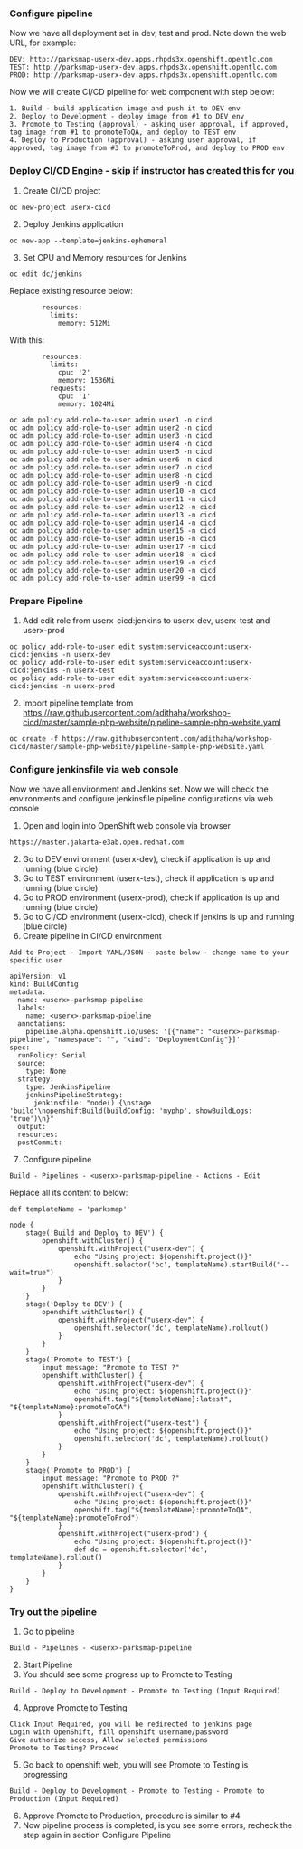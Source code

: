 ### Configure pipeline 

Now we have all deployment set in dev, test and prod. Note down the web URL, for example:
```
DEV: http://parksmap-userx-dev.apps.rhpds3x.openshift.opentlc.com
TEST: http://parksmap-userx-dev.apps.rhpds3x.openshift.opentlc.com
PROD: http://parksmap-userx-dev.apps.rhpds3x.openshift.opentlc.com
```
Now we will create CI/CD pipeline for web component with step below:
```
1. Build - build application image and push it to DEV env
2. Deploy to Development - deploy image from #1 to DEV env
3. Promote to Testing (approval) - asking user approval, if approved, tag image from #1 to promoteToQA, and deploy to TEST env
4. Deploy to Production (approval) - asking user approval, if approved, tag image from #3 to promoteToProd, and deploy to PROD env
```

### Deploy CI/CD Engine - skip if instructor has created this for you ###

1. Create CI/CD project
```
oc new-project userx-cicd  
```
2. Deploy Jenkins application
```
oc new-app --template=jenkins-ephemeral
```
3. Set CPU and Memory resources for Jenkins 
```
oc edit dc/jenkins
```
Replace existing resource below:
```
        resources:
          limits:
            memory: 512Mi
```          
With this:       
```
        resources:
          limits:
            cpu: '2'
            memory: 1536Mi
          requests:
            cpu: '1'
            memory: 1024Mi      
```
```
oc adm policy add-role-to-user admin user1 -n cicd
oc adm policy add-role-to-user admin user2 -n cicd
oc adm policy add-role-to-user admin user3 -n cicd
oc adm policy add-role-to-user admin user4 -n cicd
oc adm policy add-role-to-user admin user5 -n cicd
oc adm policy add-role-to-user admin user6 -n cicd
oc adm policy add-role-to-user admin user7 -n cicd
oc adm policy add-role-to-user admin user8 -n cicd
oc adm policy add-role-to-user admin user9 -n cicd
oc adm policy add-role-to-user admin user10 -n cicd
oc adm policy add-role-to-user admin user11 -n cicd
oc adm policy add-role-to-user admin user12 -n cicd
oc adm policy add-role-to-user admin user13 -n cicd
oc adm policy add-role-to-user admin user14 -n cicd
oc adm policy add-role-to-user admin user15 -n cicd
oc adm policy add-role-to-user admin user16 -n cicd
oc adm policy add-role-to-user admin user17 -n cicd
oc adm policy add-role-to-user admin user18 -n cicd
oc adm policy add-role-to-user admin user19 -n cicd
oc adm policy add-role-to-user admin user20 -n cicd
oc adm policy add-role-to-user admin user99 -n cicd
```
### Prepare Pipeline ###

1. Add edit role from userx-cicd:jenkins to userx-dev, userx-test and userx-prod
```
oc policy add-role-to-user edit system:serviceaccount:userx-cicd:jenkins -n userx-dev  
oc policy add-role-to-user edit system:serviceaccount:userx-cicd:jenkins -n userx-test    
oc policy add-role-to-user edit system:serviceaccount:userx-cicd:jenkins -n userx-prod  
```
2. Import pipeline template from https://raw.githubusercontent.com/adithaha/workshop-cicd/master/sample-php-website/pipeline-sample-php-website.yaml
```
oc create -f https://raw.githubusercontent.com/adithaha/workshop-cicd/master/sample-php-website/pipeline-sample-php-website.yaml
```
### Configure jenkinsfile via web console

Now we have all environment and Jenkins set. Now we will check the environments and configure jenkinsfile pipeline configurations via web console

1. Open and login into OpenShift web console via browser
```
https://master.jakarta-e3ab.open.redhat.com
```
2. Go to DEV environment (userx-dev), check if application is up and running (blue circle)
3. Go to TEST environment (userx-test), check if application is up and running (blue circle)
4. Go to PROD environment (userx-prod), check if application is up and running (blue circle)
5. Go to CI/CD environment (userx-cicd), check if jenkins is up and running (blue circle)
6. Create pipeline in CI/CD environment
```
Add to Project - Import YAML/JSON - paste below - change name to your specific user
```
```
apiVersion: v1
kind: BuildConfig
metadata:
  name: <userx>-parksmap-pipeline
  labels:
    name: <userx>-parksmap-pipeline
  annotations:
    pipeline.alpha.openshift.io/uses: '[{"name": "<userx>-parksmap-pipeline", "namespace": "", "kind": "DeploymentConfig"}]'
spec:
  runPolicy: Serial
  source:
    type: None
  strategy:
    type: JenkinsPipeline
    jenkinsPipelineStrategy:
      jenkinsfile: "node() {\nstage 'build'\nopenshiftBuild(buildConfig: 'myphp', showBuildLogs: 'true')\n}"
  output:
  resources:
  postCommit:
```
7. Configure pipeline
```
Build - Pipelines - <userx>-parksmap-pipeline - Actions - Edit
```
Replace all its content to below:
```
def templateName = 'parksmap'

node {
    stage('Build and Deploy to DEV') {
        openshift.withCluster() {
            openshift.withProject("userx-dev") {
                echo "Using project: ${openshift.project()}"
	            openshift.selector('bc', templateName).startBuild("--wait=true")
            }
        }
    }
    stage('Deploy to DEV') {
        openshift.withCluster() {
            openshift.withProject("userx-dev") {
                openshift.selector('dc', templateName).rollout()
            }
        }
    }
    stage('Promote to TEST') {
        input message: "Promote to TEST ?"
        openshift.withCluster() {
            openshift.withProject("userx-dev") {
                echo "Using project: ${openshift.project()}"
	            openshift.tag("${templateName}:latest", "${templateName}:promoteToQA") 
            }
            openshift.withProject("userx-test") {
                echo "Using project: ${openshift.project()}"
	            openshift.selector('dc', templateName).rollout()
            }
        }
    }
    stage('Promote to PROD') {
        input message: "Promote to PROD ?"
        openshift.withCluster() {
            openshift.withProject("userx-dev") {
                echo "Using project: ${openshift.project()}"
	            openshift.tag("${templateName}:promoteToQA", "${templateName}:promoteToProd") 
            }
            openshift.withProject("userx-prod") {
                echo "Using project: ${openshift.project()}"
	            def dc = openshift.selector('dc', templateName).rollout()
            }
        }
    }
}
```

### Try out the pipeline

1. Go to pipeline
```
Build - Pipelines - <userx>-parksmap-pipeline
```
2. Start Pipeline
3. You should see some progress up to Promote to Testing
```
Build - Deploy to Development - Promote to Testing (Input Required)
```
4. Approve Promote to Testing
```
Click Input Required, you will be redirected to jenkins page
Login with OpenShift, fill openshift username/password
Give authorize access, Allow selected permissions
Promote to Testing? Proceed
```
5. Go back to openshift web, you will see Promote to Testing is progressing
```
Build - Deploy to Development - Promote to Testing - Promote to Production (Input Required)
```
6. Approve Promote to Production, procedure is similar to #4
7. Now pipeline process is completed, is you see some errors, recheck the step again in section Configure Pipeline
